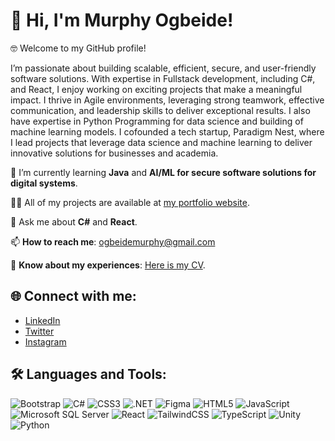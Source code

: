 
# 👋 Hi, I'm Murphy Ogbeide!


🤓 Welcome to my GitHub profile! 

I’m passionate about building scalable, efficient, secure, and user-friendly software solutions. With expertise in Fullstack development, including C#, and React, I enjoy working on exciting projects that make a meaningful impact. I thrive in Agile environments, leveraging strong teamwork, effective communication, and leadership skills to deliver exceptional results. I also have expertise in Python Programming for data science and building of machine learning models. I cofounded a tech startup, Paradigm Nest, where I lead projects that leverage data science and machine learning to deliver innovative solutions for businesses and academia.


🌱 I’m currently learning **Java** and **AI/ML for secure software solutions for digital systems**.  

👨‍💻 All of my projects are available at [my portfolio website](https://murphyogbeide.netlify.app).  

💬 Ask me about **C#** and **React**.  

📫 **How to reach me**: ogbeidemurphy@gmail.com  

📄 **Know about my experiences**: [Here is my CV](https://drive.google.com/file/d/1Jpq55bspqP6Iz7Jm30xIoGN96NDLYqaW/view?usp=sharing).  

## 🌐 Connect with me:
- [LinkedIn](https://www.linkedin.com/in/murphy-ogbeide/)  
- [Twitter](https://twitter.com/_ogmurphy)  
- [Instagram](https://instagram.com/_ogmurphy)  

## 🛠️ Languages and Tools:
![Bootstrap](https://img.shields.io/badge/Bootstrap-%23563D7C.svg?style=for-the-badge&logo=bootstrap&logoColor=white)
![C#](https://img.shields.io/badge/C%23-%23239120.svg?style=for-the-badge&logo=csharp&logoColor=white)
![CSS3](https://img.shields.io/badge/CSS3-%231572B6.svg?style=for-the-badge&logo=css3&logoColor=white)
![.NET](https://img.shields.io/badge/.NET-%23051260.svg?style=for-the-badge&logo=dotnet&logoColor=white)
![Figma](https://img.shields.io/badge/Figma-%23F24E1E.svg?style=for-the-badge&logo=figma&logoColor=white)
![HTML5](https://img.shields.io/badge/HTML5-%23E34F26.svg?style=for-the-badge&logo=html5&logoColor=white)
![JavaScript](https://img.shields.io/badge/JavaScript-%23F7DF1E.svg?style=for-the-badge&logo=javascript&logoColor=black)
![Microsoft SQL Server](https://img.shields.io/badge/MSSQL-%23CC2927.svg?style=for-the-badge&logo=microsoftsqlserver&logoColor=white)
![React](https://img.shields.io/badge/React-%2361DAFB.svg?style=for-the-badge&logo=react&logoColor=black)
![TailwindCSS](https://img.shields.io/badge/TailwindCSS-%2338B2AC.svg?style=for-the-badge&logo=tailwind-css&logoColor=white)
![TypeScript](https://img.shields.io/badge/TypeScript-%23007ACC.svg?style=for-the-badge&logo=typescript&logoColor=white)
![Unity](https://img.shields.io/badge/Unity-%23000000.svg?style=for-the-badge&logo=unity&logoColor=white)
![Python](https://img.shields.io/badge/Python-%33602AFB.svg?style=for-the-badge&logo=python&logoColor=white)

